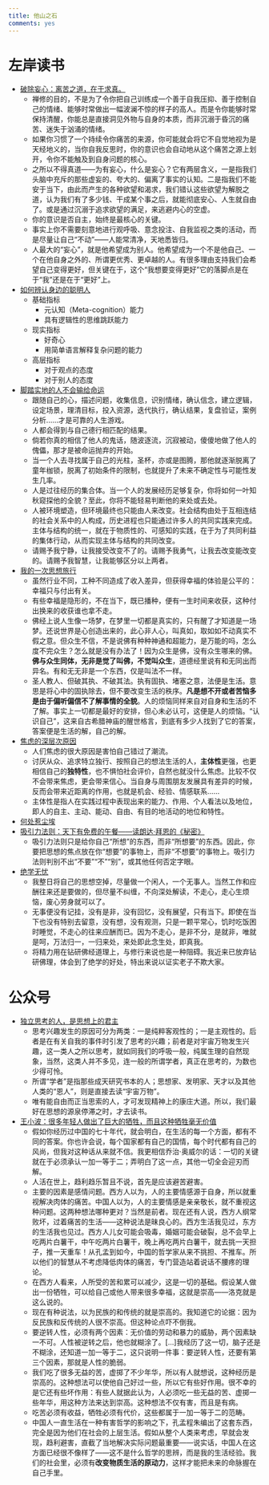 ```yaml
---
title: 他山之石
comments: yes
---
```


# 左岸读书

- [破除妄心：离苦之道，在于求真。](http://www.zreading.cn/archives/8769.html)  
	- 禅修的目的，不是为了令你把自己训练成一个善于自我压抑、善于控制自己的情绪、能够时常做出一幅波澜不惊的样子的高人。而是令你能够时常保持清醒，你能总是直接洞见外物与自身的本质，而非沉溺于昏沉的痛苦、迷失于汹涌的情绪。  
	- 如果你习惯了一个持续令你痛苦的来源，你可能就会将它不自觉地视为是天经地义的，当你自我反思时，你的意识也会自动地从这个痛苦之源上划开，令你不能触及到自身问题的核心。
	- 之所以不得真道——为有妄心，什么是妄心？它有两层含义，一是指我们头脑中充斥的那些虚妄的、夸大的、偏离了事实的认知。二是指我们不能安于当下，由此而产生的各种欲望和渴求，我们错认这些欲望为解脱之道，认为我们有了多少钱、干成某个事之后，就能彻底安心、人生就自由了。或是通过沉溺于追求欲望的满足，来逃避内心的空虚。  
	- 你的意识是否自主，始终是最核心的关键。
	- 事实上你不需要刻意地进行观呼吸、意念投注、自我监视之类的活动，而是尽量让自己“不动”——人能常清净，天地悉皆归。  
	- 人最大的“妄心”，就是他希望成为别人。他希望成为一个不是他自己、一个在他自身之外的、所谓更优秀、更卓越的人。有很多理由支持我们会希望自己变得更好，但关键在于，这个“我想要变得更好”它的落脚点是在于“我”还是在于“更好”上。
- [如何辨认身边的聪明人](http://www.zreading.cn/archives/8801.html)  
	- 基础指标  
		- 元认知（Meta-cognition）能力  
		- 具有逻辑性的思维跳跃能力  
	- 现实指标  
		- 好奇心  
		- 用简单语言解释复杂问题的能力  
	- 高层指标  
		- 对于观点的态度  
		- 对于别人的态度  
- [脚踏实地的人不会输给命运](http://www.zreading.cn/archives/8818.html)  
	- 跟随自己的心，描述问题，收集信息，识别情绪，确认信念，建立逻辑，设定场景，理清目标，投入资源，迭代执行，确认结果，复盘验证，案例分析......才是可靠的人生游戏。
	- 人都会得到与自己德行相匹配的结果。  
	- 倘若你真的相信了他人的鬼话，随波逐流，沉寂被动，傻傻地做了他人的傀儡，那才是被命运抛弃的开始。  
	- 当一个人去寻找属于自己的光柱，圣杯，亦或是图腾，那他就逐渐脱离了童年枷锁，脱离了初始条件的限制，也就提升了未来不确定性与可能性发生几率。  
	- 人是过往经历的集合体。当一个人的发展经历足够复杂，你将如何一叶知秋窥探他的全貌？至此，你将不能轻易判断他的来处或去处。  
	- 人被环境塑造，但环境最终也只能由人来改变。社会结构由处于互相连结的社会关系中的人构成，历史进程也只能通过许多人的共同实践来完成。主体与结构的统一，就在于物质性的、可感知的实践，在于为了共同利益的集体行动，从而实现主体与结构的共同改变。  
	- 请赐予我宁静，让我接受改变不了的。请赐予我勇气，让我去改变能改变的。请赐予我智慧，让我能够区分以上两者。  
- [我的一次思想旅行](http://www.zreading.cn/archives/8816.html)  
	- 虽然行业不同，工种不同造成了收入差异，但获得幸福的体验是公平的：幸福只与付出有关。  
	- 有些幸福是隐形的，不在当下，既已播种，便有一生时间来收获，这种付出换来的收获谁也拿不走。  
	- 佛经上说人生像一场梦，在梦里一切都是真实的，只有醒了才知道是一场梦。还说世界是心创造出来的，此心非人心，叫真如，取如如不动真实不假之意。但众生不信，不是说佛有种种神通和超能力，是万能的吗，怎么度不完众生？怎么就是没有办法了！因为众生是佛，没有众生哪来的佛。**佛与众生同体，无非是觉了叫佛，不觉叫众生**，道德经里说有和无同出而异名。有和无无非是一个东西，仅是叫法不一样。  
	- 圣人教人、但破其执、不破其法。执有固执、堵塞之意，法便是生活。意思是将心中的固执除去，但不要改变生活的秩序。**凡是想不开或者苦恼多是由于偏听偏信不了解事情的全貌**。人的烦恼同样来自对自身和生活的不了解。事实上一切都是最好的安排，但心未必认可，这便是人的烦恼。“认识自己”，这来自古希腊神庙的醒世格言，到底有多少人找到了它的答案，答案便是生活的解，自己的解。  
- [焦虑的深层次原因](http://www.zreading.cn/archives/8849.html)  
	- 人们焦虑的很大原因是害怕自己错过了潮流。  
	- 讨厌从众、追求特立独行、按照自己的想法生活的人，**主体性**更强，也更相信自己的**独特性**，也不惧怕社会评价，自然也就没什么焦虑。比较不仅不会带来焦虑，更会带来信心。当自身与周围朋友发展具有差异的时候，反而会带来近距离的作用，也就是机会、经验、情感联系……  
	- 主体性是指人在实践过程中表现出来的能力、作用、个人看法以及地位，即人的自主、主动、能动、自由、有目的地活动的地位和特性。  
- [何处惹尘埃](http://www.zreading.cn/archives/8851.html)  
- [吸引力法则：天下有免费的午餐——读朗达·拜恩的《秘密》](http://www.zreading.cn/archives/8892.html)  
	- 吸引力法则只是给你自己“所想”的东西，而非“所想要”的东西。因此，你要把思想的焦点放在你“想要”的事物上，而非“不想要”的事物上。吸引力法则判别不出“不要”“不”“别”，或其他任何否定字眼。
- [绝学无忧](http://www.zreading.cn/archives/8969.html)
	- 我整日将自己的思想空掉，尽量做一个闲人，一个无事人。当然工作和应酬往来还是要做的，但尽量不纠缠，不向深处解读，不走心，走心生烦恼，废心劳身就可以了。
  - 无事便没有记挂，没有是非，没有回忆，没有展望，只有当下。即使在当下也没有特别去留意，没有想，没有观测，只是一颗平常心，饥时吃饭困时睡觉，不走心的往来应酬而已。因为不走心，是非不分，是就非，唯就是呵，万法归一，一归来处，来处即此念生处，即真我。
  - 将精力用在钻研佛经道理上，与修行来说也是一种阻碍。我近来已放弃钻研佛理，体会到了绝学的好处，特出来说以证实老子不欺大家。


# 公众号

- [独立思考的人，是思想上的君主](https://mp.weixin.qq.com/s/7inr1YkgGb6M54aJnjfCcg)  
	- 思考兴趣发生的原因可分为两类：一是纯粹客观性的；一是主观性的。后者是在有关自我的事件时引发了思考的兴趣；前者是对宇宙万物发生兴趣，这一类人之所以思考，就如同我们的呼吸一般，纯属生理的自然现象，当然，这类人并不多见，连一般的所谓学者，真正在思考的，为数也少得可怜。  
	- 所谓“学者”是指那些成天研究书本的人；思想家、发明家、天才以及其他人类的“恩人”，则是直接去读“宇宙万物”。  
	- 唯有能自由而正当思索的人，才可发现精神上的康庄大道。所以，我们最好在思想的源泉停滞之时，才去读书。  
- [王小波：很多年轻人做出了巨大的牺牲，而且这种牺牲毫无价值](https://mp.weixin.qq.com/s?__biz=MjM5MzkzMzQ2Mw==&mid=2247568537&idx=1&sn=eedc2a352516fd56e36e93f5c0a387ac&chksm=a68cfd6191fb7477ee3993327dcfbb0286c30c448463988a4bb7330c633848312e56079e8cfc&mpshare=1&scene=2&srcid=1117l18oZKK8IeJCH52fzkj6&sharer_sharetime=1668728231221&sharer_shareid=27a5a01ee06639483c558a93c515ac90#rd)  
	- 假如你经历过中国的七十年代，就会明白，在生活的每一个方面，都有不同的答案。你也许会说，每个国家都有自己的国情，每个时代都有自己的风尚，但我对这种话从来就不信。我更相信乔治·奥威尔的话：一切的关键就在于必须承认一加一等于二；弄明白了这一点，其他一切全会迎刃而解。  
	- 人活在世上，趋利趋乐暂且不说，首先是应该避苦避害。
	- 主要的因素是感情问题。西方人以为，人的主要情感源于自身，所以就重视解决肉体的痛苦。中国人以为，人的主要情感是亲亲敬长，就不重视这种问题。这两种想法哪种更对？当然是前者。现在还有人说，西方人纲常败坏，过着痛苦的生活——这种说法是昧良心的。西方生活我见过，东方的生活我也见过。西方人儿女可能会吸毒，婚姻可能会破裂，总不会早上吃两片白薯干，中午吃两片白薯干，晚上再吃两片白薯干，就去挑一天担子，推一天重车！从孔孟到如今，中国的哲学家从来不挑担、不推车。所以他们的智慧从不考虑降低肉体的痛苦，专门营造站着说话不腰疼的理论。  
	- 在西方人看来，人所受的苦和累可以减少，这是一切的基础。假设某人做出一份牺牲，可以给自己或他人带来很多幸福，这就是崇高——洛克就是这么说的。  
	- 现在有种说法，以为民族的和传统的就是崇高的。我知道它的论据：因为反民族和反传统的人很不崇高。但这种论点吓不倒我。  
	- 要逆转人性，必须有两个因素：无价值的劳动和暴力的威胁，两个因素缺一不可。人性被逆转之后，他也就糊涂了。[…]我经历了这一切，脑子还是不糊涂，还知道一加一等于二，这只说明一件事：要逆转人性，还要有第三个因素，那就是人性的脆弱。  
	- 我们吃了很多无益的苦，虚掷了不少年华，所以有人就想说，这种经历是崇高的。这种想法可以使他自己好过一些，所以它有些好作用。很不幸的是它还有些坏作用：有些人就据此认为，人必须吃一些无益的苦、虚掷一些年华，用这种方法来达到崇高。这种想法不仅有害，而且是有病。  
	- 吃苦必须有收益，牺牲必须有代价，这些都属于一加一等于二的范畴。
	- 中国人一直生活在一种有害哲学的影响之下，孔孟程朱编出了这套东西，完全是因为他们在社会的上层生活。假如从整个人类来考虑，早就会发现，趋利避害，直截了当地解决实际问题最重要——说实话，中国人在这方面已经很不像样了——这不是什么哲学的思辨，而是我的生活经验。我们的社会里，必须有**改变物质生活的原动力**，这样才能把未来的命脉握在自己手里。  
